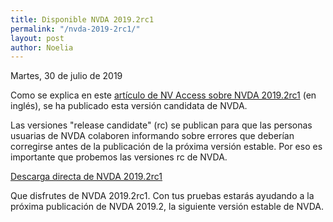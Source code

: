 ```yaml
---
title: Disponible NVDA 2019.2rc1
permalink: "/nvda-2019-2rc1/"
layout: post
author: Noelia
---
```


<footer>Martes, 30 de julio de 2019</footer>

Como se explica en este [artículo de NV Access sobre NVDA 2019.2rc1](https://www.nvaccess.org/post/nvda-2019-2rc1-released/) (en inglés), se ha publicado esta versión candidata de NVDA.

Las versiones "release candidate" (rc) se publican para que las personas usuarias de NVDA colaboren informando sobre errores que deberían corregirse antes de la publicación de la próxima versión estable. Por eso es importante que probemos las versiones rc de NVDA.

[Descarga directa de NVDA 2019.2rc1](https://www.nvaccess.org/files/nvda/releases/2019.2rc1/nvda_2019.2rc1.exe)

Que disfrutes de NVDA 2019.2rc1. Con tus pruebas estarás ayudando a la próxima publicación de NVDA 2019.2, la siguiente versión estable de NVDA. 

